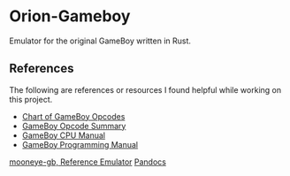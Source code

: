 # Orion-Gameboy
Emulator for the original GameBoy written in Rust.

## References
The following are references or resources I found helpful while working on this project.

- [Chart of GameBoy Opcodes](https://www.pastraiser.com/cpu/gameboy/gameboy_opcodes.html)
- [GameBoy Opcode Summary](http://www.devrs.com/gb/files/opcodes.html)
- [GameBoy CPU Manual](http://marc.rawer.de/Gameboy/Docs/GBCPUman.pdf)
- [GameBoy Programming Manual](https://ia803208.us.archive.org/9/items/GameBoyProgManVer1.1/GameBoyProgManVer1.1.pdf)


[mooneye-gb, Reference Emulator](https://github.com/Gekkio/mooneye-gb)
[Pandocs](https://gbdev.io/pandocs/)
